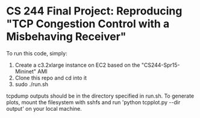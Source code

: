 # CS 244 Final Project: Reproducing "TCP Congestion Control with a Misbehaving Receiver"

To run this code, simply:

1. Create a c3.2xlarge instance on EC2 based on the "CS244-Spr15-Mininet" AMI
2. Clone this repo and cd into it
3. sudo ./run.sh

tcpdump outputs should be in the directory specified in run.sh.  To generate plots, mount the filesystem with sshfs and run 'python tcpplot.py --dir output' on your local machine.
